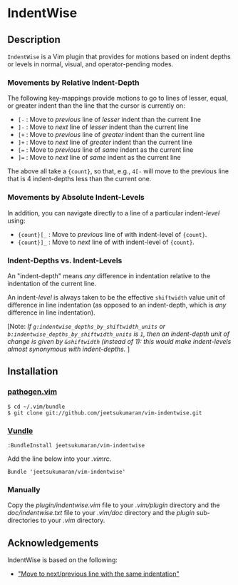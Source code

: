 # IndentWise

## Description

`IndentWise` is a Vim plugin that provides for motions based on indent depths
or levels in normal, visual, and operator-pending modes.

### Movements by Relative Indent-Depth

The following key-mappings provide motions to go to lines of lesser, equal, or
greater indent than the line that the cursor is currently on:

- `[-`  : Move to *previous* line of *lesser* indent than the current line
- `]-`  : Move to *next* line of *lesser* indent than the current line
- `[+`  : Move to *previous* line of *greater* indent than the current line
- `]+`  : Move to *next* line of *greater* indent than the current line
- `[=`  : Move to *previous* line of *same* indent as the current line
- `]=`  : Move to *next* line of *same* indent as the current line

The above all take a `{count}`, so that, e.g., ``4[-`` will move to the
previous line that is 4 indent-depths less than the current one.

### Movements by Absolute Indent-Levels

In addition, you can navigate directly to a line of a particular indent-*level*
using:

- `{count}[_`  : Move to *previous* line of with indent-level of `{count}`.
- `{count}]_`  : Move to *next* line of with indent-level of `{count}`.

### Indent-Depths vs. Indent-Levels

An "indent-depth" means *any* difference in indentation relative to the
indentation of the current line.

An indent-*level* is always taken to be the effective ``shiftwidth`` value unit
of difference in line indentation (as opposed to an indent-depth, which is
*any* difference in line indentation).

[Note: *If ``g:indentwise_depths_by_shiftwidth_units`` or
``b:indentwise_depths_by_shiftwidth_units`` is ``1``, then an indent-depth unit
of change is given by ``&shiftwidth`` (instead of 1): this would make
indent-levels almost synonymous with indent-depths.* ]

## Installation

### [pathogen.vim](https://github.com/tpope/vim-pathogen)

    $ cd ~/.vim/bundle
    $ git clone git://github.com/jeetsukumaran/vim-indentwise.git


### [Vundle](https://github.com/gmarik/vundle.git)

    :BundleInstall jeetsukumaran/vim-indentwise

Add the line below into your _.vimrc_.

    Bundle 'jeetsukumaran/vim-indentwise'

### Manually

Copy the _plugin/indentwise.vim_ file to your _.vim/plugin_ directory and the
_doc/indentwise.txt_ file to your _.vim/doc_ directory and the _plugin_
sub-directories to your _.vim_ directory.


## Acknowledgements

IndentWise is based on the following:

-   ["Move to next/previous line with the same indentation"](http://vim.wikia.com/wiki/Move_to_next/previous_line_with_same_indentation)
